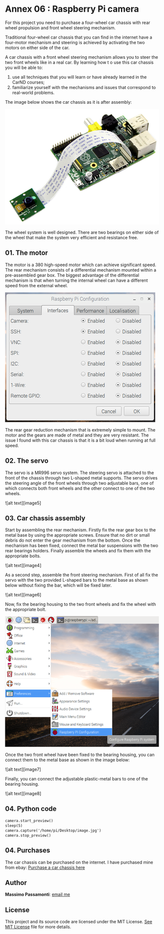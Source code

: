 [image1]: ./images/picam_1.jpg
[image2]: ./images/picam_2.png
[image3]: ./images/picam_3.png

# Annex 06 : Raspberry Pi camera

For this project you need to purchase a four-wheel car chassis with rear wheel propulsion and front wheel steering mechanism.

Traditional four-wheel car chassis that you can find in the internet have a four-motor mechanism and steering is achieved by activating the two motors on either side of the car.

A car chassis with a front wheel steering mechanism allows you to steer the two front wheels like in a real car. By learning how t o use this car chassis you will be able to:

1. use all techniques that you will learn or have already learned in the CarND courses;
2. familiarize yourself with the mechanisms and issues that correspond to real-world problems.

The image below shows the car chassis as it is after assembly:

![alt text][image1]

The wheel system is well designed. There are two bearings on either side of the wheel that make the system very efficient and resistance free.

## 01. The motor

The motor is a 380 high-speed motor which can achieve significant speed. The rear mechanism consists of a differential mechanism mounted within a pre-assembled gear box. The biggest advantage of the differential mechanism is that when turning the internal wheel can have a different speed from the external wheel.

![alt text][image3]

The rear gear reduction mechanism that is extremely simple to mount. The motor and the gears are made of metal and they are very resistant. The issue I found with this car chassis is that it is a bit loud when running at full speed.

## 02. The servo

The servo is a MR996 servo system. The steering servo is attached to the front of the chassis through two L-shaped metal supports. The servo drives the steering angle of the front wheels through two adjustable bars, one of which connects both front wheels and the other connect to one of the two wheels.

![alt text][image5]

## 03. Car chassis assembly

Start by assembling the rear mechanism. Firstly fix the rear gear box to the metal base by using the appropriate screws. Ensure that no dirt or small debris do not enter the gear mechanism from the bottom. Once the mechanism has been fixed, connect the metal bar suspensions with the two rear bearings holders. Finally assemble the wheels and fix them with the appropriate bolts.

![alt text][image4]

As a second step, assemble the front steering mechanism. First of all fix the servo with the two provided L-shaped bars to the metal base as shown below without fixing the bar, which will be fixed later.

![alt text][image6]

Now, fix the bearing housing to the two front wheels and fix the wheel with the appropriate bolt.

![alt text][image2]

Once the two front wheel have been fixed to the bearing housing, you can connect them to the metal base as shown in the image below:

![alt text][image7]

Finally, you can connect the adjustable plastic-metal bars to one of the bearing housing.

![alt text][image8]

## 04. Python code

```
camera.start_preview()
sleep(5)
camera.capture('/home/pi/Desktop/image.jpg')
camera.stop_preview()
```

## 04. Purchases
The car chassis can be purchased on the internet. I have purchased mine from ebay:
[Purchase a car chassis here](https://store.arduino.cc/)

## Author

**Massimo Passamonti**: [email me](me@massimoslab.com)

## License

This project and its source code are licensed under the MIT License. [See MIT License](https://github.com/github/choosealicense.com/blob/gh-pages/LICENSE.md) file for more details.
